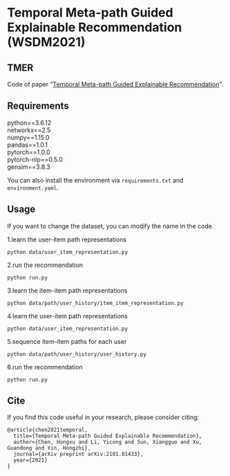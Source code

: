 # Temporal Meta-path Guided Explainable Recommendation (WSDM2021)

## TMER
Code of paper "[Temporal Meta-path Guided Explainable Recommendation](https://arxiv.org/pdf/2101.01433.pdf)".


## Requirements
python==3.6.12 <br>  networkx==2.5 <br> numpy==1.15.0 <br> pandas==1.0.1 <br> pytorch==1.0.0 <br> pytorch-nlp==0.5.0
<br>gensim==3.8.3

You can also install the environment via `requirements.txt` and `environment.yaml`.
## Usage
If you want to change the dataset, you can modify the name in the code.

1.learn the user-item path representations

`python data/user_item_representation.py`

2.run the recommendation

`python run.py`

3.learn the item-item path representations

`python data/path/user_history/item_item_representation.py`

4.learn the user-item path representations

`python data/user_item_representation.py`

5.sequence item-item paths for each user

`python data/path/user_history/user_history.py`

6.run the recommendation

`python run.py`


## Cite
If you find this code useful in your research, please consider citing:
```
@article{chen2021temporal,
  title={Temporal Meta-path Guided Explainable Recommendation},
  author={Chen, Hongxu and Li, Yicong and Sun, Xiangguo and Xu, Guandong and Yin, Hongzhi},
  journal={arXiv preprint arXiv:2101.01433},
  year={2021}
}
```

